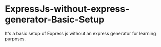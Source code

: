 # ExpressJs-without-express-generator-Basic-Setup
It's a basic setup of Express js without an express generator for learning purposes.